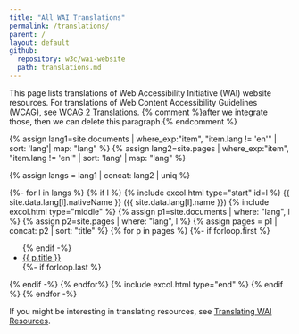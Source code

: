 ```yaml
---
title: "All WAI Translations"
permalink: /translations/
parent: /
layout: default
github:
  repository: w3c/wai-website
  path: translations.md
---
```


This page lists translations of Web Accessibility Initiative (WAI) website resources. For translations of Web Content Accessibility Guidelines (WCAG), see [WCAG 2 Translations](https://www.w3.org/WAI/standards-guidelines/wcag/translations/). {% comment %}after we integrate those, then we can delete this paragraph.{% endcomment %}

{% assign lang1=site.documents | where_exp:"item", "item.lang != 'en'" | sort: 'lang'| map: "lang" %}
{% assign lang2=site.pages | where_exp:"item", "item.lang != 'en'" | sort: 'lang' | map: "lang" %}

{% assign langs = lang1 | concat: lang2 | uniq %}

{%- for l in langs %}
{% if l %}
{% include excol.html type="start" id=l %}
<span lang="{{l}}" bidi="auto">{{ site.data.lang[l].nativeName }}</span> ({{ site.data.lang[l].name }})
{% include excol.html type="middle" %}
  {% assign p1=site.documents | where: "lang", l %}
  {% assign p2=site.pages | where: "lang", l %}
  {% assign pages = p1 | concat: p2 | sort: "title" %}
  {% for p in pages %}
    {%- if forloop.first %}<ul lang="{{l}}">{% endif -%}
      <li><a href="{{ p.url | relative_url }}">{{ p.title }}</a></li>
    {%- if forloop.last  %}</ul>{% endif -%}
  {% endfor%}
{% include excol.html type="end" %}
{% endif %}
{% endfor -%}

If you might be interesting in translating resources, see [Translating WAI Resources](https://www.w3.org/WAI/about/translating/).
